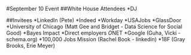 #September 10 Event
##White House Attendees
*DJ

##Invitees
*LinkedIn (Pete)
*Indeed
*Workday
*USAJobs
*GlassDoor
*University of Chicago (Matt Gee and Bridget - Data Science for Social Good)
*Bayes Impact
*Direct employers
*O*NET
*Google (Guha, Vicki - schema.org)
*100,000 Jobs Mission (Rachel Book - linkedin)
*18F (Gray Brooks, Erie Meyer)
